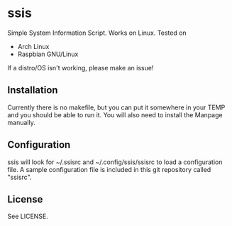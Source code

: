 # ssis
Simple System Information Script. Works on Linux. Tested on
- Arch Linux
- Raspbian GNU/Linux

If a distro/OS isn't working, please make an issue!
## Installation
Currently there is no makefile, but you can put it somewhere in your TEMP and you should be able to run it.
You will also need to install the Manpage manually.
## Configuration
ssis will look for ~/.ssisrc and ~/.config/ssis/ssisrc to load a configuration file.
A sample configuration file is included in this git repository called "ssisrc".
## License
See LICENSE.
